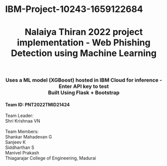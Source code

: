 # IBM-Project-10243-1659122684

<h1 align="center">Nalaiya Thiran 2022 project implementation - Web Phishing Detection using Machine Learning</h1>
<br/>
<h3 align="center">
Uses a ML model (XGBoost) hosted in IBM Cloud for inference - Enter API key to test <br>
Built Using Flask + Bootstrap <br>
</h3>


<h4>Team ID: PNT2022TMID21424</h4>

Team Leader: <br>
Shri Krishnaa VN <br>
<br>
Team Members: <br>
Shankar Mahadevan G <br>
Sanjeev K <br>
Siddharthan S <br>
Manivel Prakash <br>
Thiagarajar College of Engineering, Madurai
